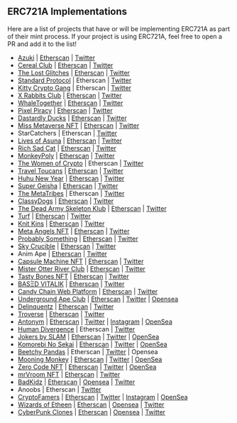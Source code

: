 ## ERC721A Implementations

Here are a list of projects that have or will be implementing ERC721A as part of their mint process. If your project is using ERC721A, feel free to open a PR and add it to the list!

- [Azuki](https://www.azuki.com/) | [Etherscan](https://etherscan.io/address/0xed5af388653567af2f388e6224dc7c4b3241c544) | [Twitter](https://twitter.com/AzukiZen)
- [Cereal Club](https://www.cerealclub.io/) | [Etherscan](https://etherscan.io/address/0x9e8b85dbb082255bd81c5b25323b694bc799a616) | [Twitter](https://twitter.com/cerealclubnft)
- [The Lost Glitches](https://playlostglitches.com/) | [Etherscan](https://etherscan.io/address/0x8460bb8eb1251a923a31486af9567e500fc2f43f) | [Twitter](https://twitter.com/TheLostGlitches)
- [Standard Protocol](https://standard.tech/) | Etherscan | [Twitter](https://twitter.com/standardweb3)
- [Kitty Crypto Gang](https://www.kittycryptogang.com/) | Etherscan | [Twitter](https://twitter.com/KittyCryptoGang)
- [X Rabbits Club](https://xrabbits.club/) | [Etherscan](https://etherscan.io/address/0x534d37c630b7e4d2a6c1e064f3a2632739e9ee04) | [Twitter](https://twitter.com/XRabbitsClub)
- [WhaleTogether](https://whaletogether.com/) | [Etherscan](https://etherscan.io/address/0x417737d49a175D62625154262d8569D3890425ae) | [Twitter](https://twitter.com/WhaleTogether)
- [Pixel Piracy](https://pixelpiracy.io/) | [Etherscan](https://etherscan.io/address/0x1af1f96e6cbf2a038b056acac1603170f9967cb5) | [Twitter](https://twitter.com/pixelpiracynft)
- [Dastardly Ducks](https://www.dastardlyducks.com) | [Etherscan](https://etherscan.io/address/0x5472896e283ebcb13924c659c9db594aa9dc05a4#code) | [Twitter](https://www.twitter.com/dastardlyducks)
- [Miss Metaverse NFT](https://www.missmetaverse.io/) | [Etherscan](https://etherscan.io/address/0xdE1Ba923233Fa1736992F7d5824C3B086b86f67c) | [Twitter](https://twitter.com/MissMetaNFT)
- StarCatchers | Etherscan | [Twitter](https://twitter.com/StarcatchersNFT/)
- [Lives of Asuna](https://livesofasuna.com/) | [Etherscan](https://etherscan.io/address/0xaf615b61448691fc3e4c61ae4f015d6e77b6cca8) | [Twitter](https://twitter.com/LivesOfAsuna)
- [Rich Sad Cat](https://richsadcat.xyz/) | [Etherscan](https://etherscan.io/address/0x8dCCd0ac948d4dd262fBD0e679c3d54677F56B34) | [Twitter](https://twitter.com/richsadcatnft)
- [MonkeyPoly](http://monkeypoly.com/) | [Etherscan](https://etherscan.io/address/0xc3d39585afC382527b9192C9032f443524b46457) | [Twitter](https://twitter.com/themonkeypoly)
- [The Women of Crypto](https://womenofcrypto.io/) | Etherscan | [Twitter](https://twitter.com/womenofcrypto_)
- [Travel Toucans](https://www.travelToucans.com/) | [Etherscan](https://etherscan.io/address/0xb5e629966f7c47c7a020486b59ec1fda03911d28) | [Twitter](https://twitter.com/TravelToucans)
- [Huhu New Year](https://huhunft.com) | [Etherscan](https://etherscan.io/address/0x1c69a454bd92974ffaf67a8a5203dd8223d8fd37) | [Twitter](https://twitter.com/HuhuNFT)
- [Super Geisha](https://www.supergeisha.io/) | [Etherscan](https://etherscan.io/address/0x2afb30418504d3c6ecfa2cb40012804e52ced20a) | [Twitter](https://twitter.com/CryptoGeisha)
- [The MetaTribes](https://themetatribes.com/) | Etherscan | [Twitter](https://twitter.com/themetatribes)
- [ClassyDogs](https://classydogs.io/) | [Etherscan](https://etherscan.io/address/0xe317e1386fbf3d425f0523b484c504ce2125724c) | [Twitter](https://twitter.com/Classy_dogs)
- [The Dead Army Skeleton Klub](https://www.thedeadarmyskeletonklub.army/) | [Etherscan](https://etherscan.io/address/0x19d84b2a4b21910339af097a1bddb48682d6f47d#code) | [Twitter](https://twitter.com/The_DASK)
- [Turf](https://turf.dev/) | [Etherscan](https://etherscan.io/address/0x55d89273143de3de00822c9271dbcbd9b44b44c6) | [Twitter](https://twitter.com/turfnft)
- [Knit Kins](https://knitkins.com) | [Etherscan](https://etherscan.io/address/0xD0A8bD7933d9C607b3FBBa7213e67b79e9bd07F6) | [Twitter](https://twitter.com/KnitKinsNFT)
- [Meta Angels NFT](https://www.metaangelsnft.com) | [Etherscan](https://etherscan.io/address/0xaD265Ab9B99296364F13Ce5b8B3e8d0998778bfb) | [Twitter](https://twitter.com/meta_angels)
- [Probably Something](https://probablysomething.io/) | [Etherscan](https://etherscan.io/address/0x0e6c54bdf6bfc75777c23dd2b7504d82b484582a) | [Twitter](https://twitter.com/ProblySomething)
- [Sky Crucible](https://skycrucible.xyz) | [Etherscan](https://etherscan.io/address/0x25a4f45d88b6d48a2ec2c87f5ef7f6af65db9d8e) | [Twitter](https://twitter.com/SkyCrucible)
- Anim Ape | [Etherscan](https://etherscan.io/address/0xc4f44b646353b1a07053ebc939954f62d35c80b8) | [Twitter](https://twitter.com/Mysthereum_NFT)
- [Capsule Machine NFT](https://www.capsulemachinenft.com/) | [Etherscan](https://etherscan.io/address/0xc19ced6633f0da7cef642b7a3f6b3ff0bb2465c0) | [Twitter](https://twitter.com/_capsulemachine)
- [Mister Otter River Club](https://morc.vercel.app/) | [Etherscan](https://etherscan.io/address/0xa8c724a829a48f551950a783c6ec50e728725026) | [Twitter](https://twitter.com/misterotternft)
- [Tasty Bones NFT](https://tastybones.xyz/) | [Etherscan](https://etherscan.io/address/0x1b79c7832ed9358E024F9e46E9c8b6f56633691B) | [Twitter](https://twitter.com/tastybonesnft)
- [BASΞD VITALIK](https://basedvitalik.io/) | [Etherscan](https://etherscan.io/address/0xea2dc6f116a4c3d6a15f06b4e8ad582a07c3dd9c) | [Twitter](https://twitter.com/art101nft)
- [Candy Chain Web Platform](https://candychain.io) | [Etherscan](https://etherscan.io/address/0x54019e5C4e4fe8d1802cd37B50E707c28A17A5bc) | [Twitter](https://twitter.com/Candy_Chain_)
- [Underground Ape Club](https://undergroundape.club/) | [Etherscan](https://etherscan.io/address/0xB94b38fCb227350989f95F54F54f43b5Fcc3ccff) | [Twitter](https://twitter.com/undergroundapes) | [Opensea](https://opensea.io/collection/uacofficial)
- [Delinquentz](https://delinquentz.io/) | [Etherscan](https://etherscan.io/address/0xE4Ee205AF5113e479A0F2FBd25be2eF0C17f952d) | [Twitter](https://twitter.com/dlnqntz)
- [Troverse](https://troverse.io/) | [Etherscan](https://etherscan.io/address/0x762bc5880f128dcac29cffdde1cf7ddf4cfc39ee) | [Twitter](https://twitter.com/TroverseNFT)
- [Antonym](https://www.antonymnft.com/) | [Etherscan](https://etherscan.io/address/0x7e3Ef31186D1BEc0D3f35aD701D065743B84C790) | [Twitter](https://twitter.com/AntonymNFT) | [Instagram](https://www.instagram.com/antonym.eth/) | [OpenSea](https://opensea.io/collection/antonymgenesis)
- [Human Divergence](https://www.humandivergence.com) | Etherscan | [Twitter](https://twitter.com/humandivergence)
- [Jokers by SLAM](https://slamjokers.com/) | [Etherscan](https://etherscan.io/address/0xe52f3274779d59e98d5876cf24d263cdf1e5c290) | [Twitter](https://twitter.com/jokersbyslam) | [OpenSea](https://opensea.io/collection/slamjokers)
- [Komorebi No Sekai](https://komorebinosekai.com/) | [Etherscan](https://etherscan.io/address/0x675cddac819d41c37331644047508822d764abed) | [Twitter](https://twitter.com/KomorebiNoSekai) | [OpenSea](https://opensea.io/collection/komorebi-no-sekai)
- [Beetchy Pandas](https://www.beetchypandas.club/) | Etherscan | [Twitter](https://twitter.com/BeetchyPandas) | Opensea
- [Mooning Monkey](https://mooningmonkey.com/) | [Etherscan](https://etherscan.io/address/0x6206d330d018cfdca00c7e9e210c79d51c6b1d07) | [Twitter](https://twitter.com/MooningMonkeys) | [OpenSea](https://opensea.io/collection/officialmooningmonkey)
- [Zero Code NFT](https://zerocodenft.com/) | [Etherscan](https://etherscan.io/address/0x34eca06db779169003117e8999b5e008086f4cc3) | [Twitter](https://twitter.com/zero_code_nft) | [OpenSea](https://opensea.io/collection/zerocodenft)
- [mrVroom NFT](https://mrvroomnft.com/) | [Etherscan](https://etherscan.io/address/0x267CfEe6671C776cBdf10AAdCb90dCD9DB242723) | [Twitter](https://twitter.com/mrvroomnft)
- [BadKidz](https://https://badkidz.ca/) | [Etherscan](https://etherscan.io/address/0x0dcb15683842184925091101cd696e1d58c0d871) | [Opensea](https://opensea.io/collection/badkidz-v2) | [Twitter](https://twitter.com/BadKidz_NFT)
- Anoobs | Etherscan | [Twitter](https://twitter.com/anoobsnft)
- [CryptoFamers](https://www.cryptofamers.io/) | [Etherscan](https://etherscan.io/address/0x496901a8a60218a5c582de36612b8fac84895cd9) | [Twitter](https://twitter.com/CryptoFamers) | [Instagram](https://www.instagram.com/cryptofamers/) | [OpenSea](https://opensea.io/collection/cryptofamers)
- [Wizards of Etheen](https://https://wizardsofetheen.com/) | [Etherscan](https://etherscan.io/address/0x5139cfee9e8533d9f52be27be183ec60c7222274) | [Opensea](https://opensea.io/collection/the-wizards-of-etheen) | [Twitter](https://twitter.com/WizardsOfEtheen)
- [CyberPunk Clones](https://cyberpunkclones.com/) | [Etherscan](https://etherscan.io/address/0x30f587bcae9042825a5ebc2181664039f4f2ad74) | [Opensea](https://opensea.io/collection/cyberpunkclones-original) | [Twitter](https://twitter.com/NFT_cyberpunk)
